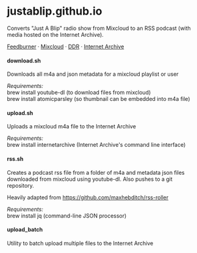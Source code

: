 # justablip.github.io

Converts "Just A Blip" radio show from Mixcloud to an RSS podcast (with media hosted on the Internet Archive).

[Feedburner](http://feeds.feedburner.com/just-a-blip">Feedburner) ·  [Mixcloud](https://www.mixcloud.com/DublinDigitalRadio/playlists/just-a-blip/">) · [DDR](https://listen.dublindigitalradio.com/resident/just-a-blip) · [Internet Archive](https://archive.org/details/@abmc?&and[]=subject%3A%22justablip%22)

#### download.sh
Downloads all m4a and json metadata for a mixcloud playlist or user

_Requirements:_  
brew install youtube-dl (to download files from mixcloud)  
brew install atomicparsley (so thumbnail can be embedded into m4a file)

#### upload.sh
Uploads a mixcloud m4a file to the Internet Archive

_Requirements:_  
brew install internetarchive (Internet Archive's command line interface)

#### rss.sh
Creates a podcast rss file from a folder of m4a and metadata json files downloaded from mixcloud using youtube-dl. Also pushes to a git repository.

Heavily adapted from https://github.com/maxhebditch/rss-roller

_Requirements:_  
brew install jq (command-line JSON processor)

#### upload_batch
Utility to batch upload multiple files to the Internet Archive

